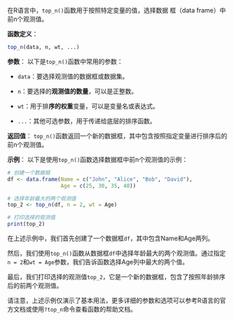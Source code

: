 在R语言中，`top_n()`函数用于按照特定变量的值，选择数据
框（data frame）中前n个观测值。

**函数定义**：
```R
top_n(data, n, wt, ...)
```

**参数**：
以下是`top_n()`函数中常用的参数：

- `data`：要选择观测值的数据框或数据集。

- `n`：要选择的**观测值的数量**，可以是正整数。

- `wt`：用于排**序的权重**变量，可以是变量名或表达式。

- `...`：其他可选参数，用于传递给底层的排序函数。

**返回值**：
`top_n()`函数返回一个新的数据框，其中包含按照指定变量进行排序后的前n个观测值。

**示例**：
以下是使用`top_n()`函数选择数据框中前n个观测值的示例：

```R
# 创建一个数据框
df <- data.frame(Name = c("John", "Alice", "Bob", "David"),
                 Age = c(25, 30, 35, 40))

# 选择年龄最大的两个观测值
top_2 <- top_n(df, n = 2, wt = Age)

# 打印选择的观测值
print(top_2)
```

在上述示例中，我们首先创建了一个数据框`df`，其中包含Name和Age两列。

然后，我们使用`top_n()`函数从数据框`df`中选择年龄最大的两个观测值。通过指定`n = 2`和`wt = Age`参数，我们告诉函数选择Age列中最大的两个值。

最后，我们打印选择的观测值`top_2`，它是一个新的数据框，包含了按照年龄排序后的前两个观测值。

请注意，上述示例仅演示了基本用法，更多详细的参数和选项可以参考R语言的官方文档或使用`?top_n`命令查看函数的帮助文档。